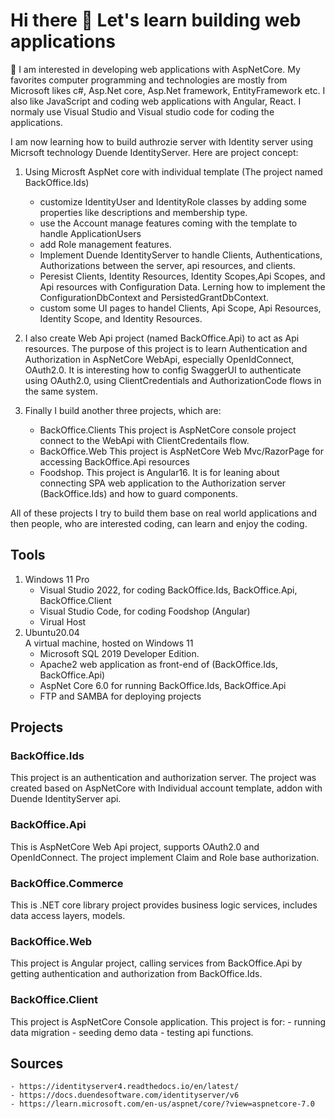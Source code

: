 # Hi there 👋 Let's learn building web applications
🤔 I am interested in developing web applications with AspNetCore. My favorites computer programming and technologies are mostly from Microsoft likes c#, Asp.Net core, Asp.Net framework, EntityFramework etc. I also like JavaScript and coding web applications with Angular, React. I normaly use Visual Studio and Visual studio code for coding the applications.

I am now learning how to build authrozie server with Identity server using Micrsoft technology Duende IdentityServer. Here are project concept:

1. Using Microsft AspNet core with individual template (The project named BackOffice.Ids)

    - customize IdentityUser and IdentityRole classes by adding some properties like descriptions and membership type.
    - use the Account manage features coming with the template to handle ApplicationUsers
    - add Role management features.
    - Implement Duende IdentityServer to handle Clients, Authentications, Authorizations between the server, api resources, and clients.
    - Peresist Clients, Identity Resources, Identity Scopes,Api Scopes, and Api resources with Configuration Data. Lerning how to implement the ConfigurationDbContext and PersistedGrantDbContext.
    - custom some UI pages to handel Clients, Api Scope, Api Resources, Identity Scope, and Identity Resources.

2. I also create Web Api project (named BackOffice.Api) to act as Api resources. The purpose of this project is to learn Authentication and Authorization in AspNetCore     WebApi, especially OpenIdConnect, OAuth2.0. It is interesting how to config SwaggerUI to authenticate using OAuth2.0, using ClientCredentials and AuthorizationCode flows in the same system.

3. Finally I build another three projects, which are:
    - BackOffice.Clients This project is AspNetCore console project connect to the WebApi with ClientCredentails flow.
    - BackOffice.Web This project is AspNetCore Web Mvc/RazorPage for accessing BackOffice.Api resources
    - Foodshop. This project is Angular16. It is for leaning about connecting SPA web application to the Authorization server (BackOffice.Ids) and how to guard components.

All of these projects I try to build them base on real world applications and then people, who are interested coding, can learn and enjoy the coding.

## Tools

1. Windows 11 Pro
    - Visual Studio 2022, for coding BackOffice.Ids, BackOffice.Api, BackOffice.Client
    - Visual Studio Code, for coding Foodshop (Angular)
    - Virual Host
2. Ubuntu20.04  
    A virtual machine, hosted on Windows 11
    - Microsoft SQL 2019 Developer Edition.
    - Apache2 web application as front-end of (BackOffice.Ids, BackOffice.Api)
    - AspNet Core 6.0  for running BackOffice.Ids, BackOffice.Api
    - FTP and SAMBA for deploying projects
  
## Projects

### BackOffice.Ids

This project is an authentication and authorization server. The project was created based on AspNetCore with Individual account template,
addon with Duende IdentityServer api.

### BackOffice.Api

This is AspNetCore Web Api project, supports OAuth2.0 and OpenIdConnect. The project implement Claim and Role base authorization. 

### BackOffice.Commerce

This is .NET core library project provides business logic services, includes data access layers, models.

### BackOffice.Web

This project is Angular project, calling services from BackOffice.Api by getting authentication and authorization from BackOffice.Ids.

### BackOffice.Client

This project is AspNetCore Console application. This project is for:
    - running data migration
    - seeding demo data
    - testing api functions.

## Sources

    - https://identityserver4.readthedocs.io/en/latest/
    - https://docs.duendesoftware.com/identityserver/v6
    - https://learn.microsoft.com/en-us/aspnet/core/?view=aspnetcore-7.0

<!--
**YuthanaR/YuthanaR** is a ✨ _special_ ✨ repository because its `README.md` (this file) appears on your GitHub profile.

Here are some ideas to get you started:

- 🔭 I’m currently working on ...
- 🌱 I’m currently learning ...
- 👯 I’m looking to collaborate on ...
- 🤔 I’m looking for help with ...
- 💬 Ask me about ...
- 📫 How to reach me: ...
- 😄 Pronouns: ...
- ⚡ Fun fact: ...

<picture>
 <source media="(prefers-color-scheme: dark)" srcset="./assets/1.jpg">
 <source media="(prefers-color-scheme: light)" srcset="./assets/1.jpg">
 <img alt="YOUR-ALT-TEXT" src="./assets/1.jpg">
</picture>
-->
